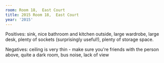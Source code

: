 ```yaml
---
room: Room 18,  East Court
title: 2015 Room 18,  East Court
year: '2015'
---
```


Positives: sink, nice bathroom and kitchen outside, large wardrobe, large desk, plenty of sockets (surprisingly useful!), plenty of storage space.

Negatives: ceiling is very thin - make sure you're friends with the person above, quite a dark room, bus noise, lack of view